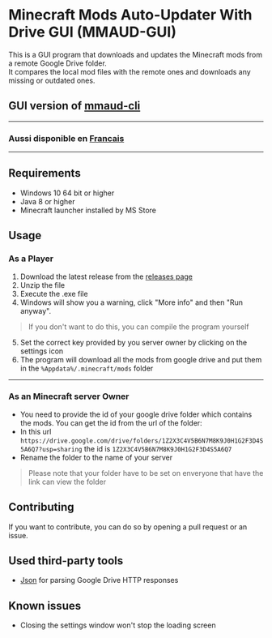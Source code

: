 # Minecraft Mods Auto-Updater With Drive GUI (MMAUD-GUI)
This is a GUI program that downloads and updates the 
Minecraft mods from a remote Google Drive folder.<br>
It compares the local mod files with the remote ones and downloads any missing or 
outdated ones.

## GUI version of [mmaud-cli](https://github.com/lo-opix/mmaud/)
<hr>

### Aussi disponible en [Francais](README_FR.md)

<hr>


## Requirements
- Windows 10 64 bit or higher
- Java 8 or higher
- Minecraft launcher installed by MS Store

## Usage
### As a Player

1. Download the latest release from the [releases page](https://github.com/lo-opix/mmaud/releases/)
2. Unzip the file
3. Execute the .exe file
4. Windows will show you a warning, click "More info" and then "Run anyway".
>If you don't want to do this, you can compile the program yourself
5. Set the correct key provided by you server owner by clicking on the settings icon
4. The program will download all the mods from google drive and put them in the `%Appdata%/.minecraft/mods` folder
<hr>

### As an Minecraft server Owner

 * You need to provide the id of your google drive folder which contains the mods.
You can get the id from the url of the folder: 
 * In this url `https://drive.google.com/drive/folders/1Z2X3C4V5B6N7M8K9J0H1G2F3D4S5A6Q7?usp=sharing` the id is `1Z2X3C4V5B6N7M8K9J0H1G2F3D4S5A6Q7`
 * Rename the folder to the name of your server
>Please note that your folder have to be set on enveryone that have the link can view the folder

## Contributing

If you want to contribute, you can do so by opening a pull request or an issue.

## Used third-party tools
- [Json](https://github.com/nlohmann/json) for parsing Google Drive HTTP responses 

## Known issues
- Closing the settings window won't stop the loading screen
